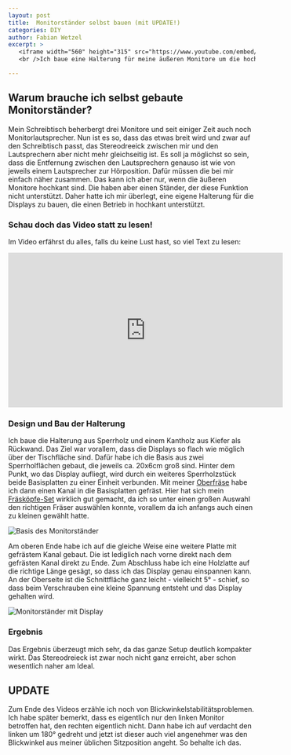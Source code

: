```yaml
---
layout: post
title:  Monitorständer selbst bauen (mit UPDATE!)
categories: DIY
author: Fabian Wetzel
excerpt: >
   <iframe width="560" height="315" src="https://www.youtube.com/embed/OMyFelyCcG4" frameborder="0" allowfullscreen></iframe>
   <br />Ich baue eine Halterung für meine äußeren Monitore um die hochkant betreiben zu können, was eigentlich nicht vorgesehen war.

---
```

## Warum brauche ich selbst gebaute Monitorständer?

Mein Schreibtisch beherbergt drei Monitore und seit einiger Zeit auch noch Monitorlautsprecher. Nun ist es so, dass das etwas breit wird und zwar auf den Schreibtisch passt, das Stereodreeick zwischen mir und den Lautsprechern aber nicht mehr gleichseitig ist. Es soll ja möglichst so sein, dass die Entfernung zwischen den Lautsprechern genauso ist wie von jeweils einem Lautsprecher zur Hörposition. Dafür müssen die bei mir einfach näher zusammen. Das kann ich aber nur, wenn die äußeren Monitore hochkant sind. Die haben aber einen Ständer, der diese Funktion nicht unterstützt. Daher hatte ich mir überlegt, eine eigene Halterung für die Displays zu bauen, die einen Betrieb in hochkant unterstützt.

### Schau doch das Video statt zu lesen!

Im Video erfährst du alles, falls du keine Lust hast, so viel Text zu lesen:

<iframe width="560" height="315" src="https://www.youtube.com/embed/OMyFelyCcG4" frameborder="0" allowfullscreen></iframe>

### Design und Bau der Halterung

Ich baue die Halterung aus Sperrholz und einem Kantholz aus Kiefer als Rückwand. Das Ziel war vorallem, dass die Displays so flach wie möglich über der Tischfläche sind. Dafür habe ich die Basis aus zwei Sperrholflächen gebaut, die jeweils ca. 20x6cm groß sind. Hinter dem Punkt, wo das Display aufliegt, wird durch ein weiteres Sperrholzstück beide Basisplatten zu einer Einheit verbunden. Mit meiner [Oberfräse](http://amzn.to/2sxDW7z) habe ich dann einen Kanal in die Basisplatten gefräst. Hier hat sich mein [Fräsköpfe-Set](http://amzn.to/2GdOYR7) wirklich gut gemacht, da ich so unter einen großen Auswahl den richtigen Fräser auswählen konnte, vorallem da ich anfangs auch einen zu kleinen gewählt hatte.

![Basis des Monitorständer](/assets/2018_mixed/monitor_ständer_basis.jpg)

 Am oberen Ende habe ich auf die gleiche Weise eine weitere Platte mit gefrästem Kanal gebaut. Die ist lediglich nach vorne direkt nach dem gefrästen Kanal direkt zu Ende. Zum Abschluss habe ich eine Holzlatte auf die richtige Länge gesägt, so dass ich das Display genau einspannen kann. An der Oberseite ist die Schnittfläche ganz leicht - vielleicht 5° - schief, so dass beim Verschrauben eine kleine Spannung entsteht und das Display gehalten wird.

![Monitorständer mit Display](/assets/2018_mixed/monitor_ständer_mit_display.jpg)

### Ergebnis

Das Ergebnis überzeugt mich sehr, da das ganze Setup deutlich kompakter wirkt. Das Stereodreieck ist zwar noch nicht ganz erreicht, aber schon wesentlich naher am Ideal.

## UPDATE

Zum Ende des Videos erzähle ich noch von Blickwinkelstabilitätsproblemen. Ich habe später bemerkt, dass es eigentlich nur den linken Monitor betroffen hat, den rechten eigentlich nicht. Dann habe ich auf verdacht den linken um 180° gedreht und jetzt ist dieser auch viel angenehmer was den Blickwinkel aus meiner üblichen Sitzposition angeht. So behalte ich das.